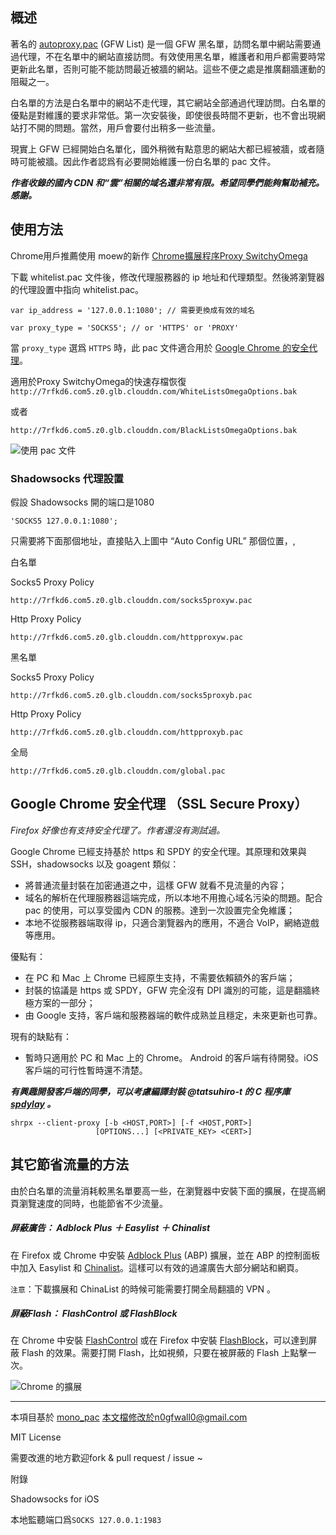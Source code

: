 概述
-----

著名的 [autoproxy.pac](https://autoproxy.org) (GFW List)  是一個 GFW 黑名單，訪問名單中網站需要通過代理，不在名單中的網站直接訪問。有效使用黑名單，維護者和用戶都需要時常更新此名單，否則可能不能訪問最近被牆的網站。這些不便之處是推廣翻牆運動的阻礙之一。

白名單的方法是白名單中的網站不走代理，其它網站全部通過代理訪問。白名單的優點是對維護的要求非常低。第一次安裝後，即使很長時間不更新，也不會出現網站打不開的問題。當然，用戶會要付出稍多一些流量。

現實上 GFW 已經開始白名單化，國外稍微有點意思的網站大都已經被牆，或者隨時可能被牆。因此作者認爲有必要開始維護一份白名單的 pac 文件。

***作者收錄的國內 CDN 和“雲”相關的域名還非常有限。希望同學們能夠幫助補充。感謝。***

使用方法
---------
Chrome用戶推薦使用 moew的新作 [Chrome擴展程序Proxy SwitchyOmega](https://chrome.google.com/webstore/detail/proxy-switchyomega/padekgcemlokbadohgkifijomclgjgif)


下載 whitelist.pac 文件後，修改代理服務器的 ip 地址和代理類型。然後將瀏覽器的代理設置中指向 whitelist.pac。


```
var ip_address = '127.0.0.1:1080'; // 需要更換成有效的域名
```

```
var proxy_type = 'SOCKS5'; // or 'HTTPS' or 'PROXY'
```

當 `proxy_type`  選爲 `HTTPS` 時，此 pac 文件適合用於 [Google Chrome 的安全代理](http://www.chromium.org/developers/design-documents/secure-web-proxy)。


適用於Proxy SwitchyOmega的快速存檔恢復 `http://7rfkd6.com5.z0.glb.clouddn.com/WhiteListsOmegaOptions.bak`

或者

 `http://7rfkd6.com5.z0.glb.clouddn.com/BlackListsOmegaOptions.bak`

![使用 pac 文件](http://ww2.sinaimg.cn/large/6d9bd6a5gw1eogqk48awgj21ci10yk01.jpg)


### Shadowsocks 代理設置


假設 Shadowsocks 開的端口是1080

```
'SOCKS5 127.0.0.1:1080';
```


只需要將下面那個地址，直接貼入上圖中 “Auto Config URL” 那個位置，,


白名單

Socks5 Proxy Policy
```
http://7rfkd6.com5.z0.glb.clouddn.com/socks5proxyw.pac
```

Http Proxy Policy
```
http://7rfkd6.com5.z0.glb.clouddn.com/httpproxyw.pac
```


黑名單

Socks5 Proxy Policy
```
http://7rfkd6.com5.z0.glb.clouddn.com/socks5proxyb.pac
```

Http Proxy Policy
```
http://7rfkd6.com5.z0.glb.clouddn.com/httpproxyb.pac
```


全局
```
http://7rfkd6.com5.z0.glb.clouddn.com/global.pac
```


Google Chrome 安全代理 （SSL Secure Proxy）
-----------

_Firefox 好像也有支持安全代理了。作者還沒有測試過。_


Google Chrome 已經支持基於 https 和 SPDY 的安全代理。其原理和效果與 SSH，shadowsocks 以及 goagent 類似：

* 將普通流量封裝在加密通道之中，這樣 GFW 就看不見流量的內容；
* 域名的解析在代理服務器這端完成，所以本地不用擔心域名污染的問題。配合 pac 的使用，可以享受國內 CDN 的服務。達到一次設置完全免維護；
* 本地不從服務器端取得 ip，只適合瀏覽器內的應用，不適合 VoIP，網絡遊戲等應用。

優點有：

* 在 PC 和 Mac 上 Chrome 已經原生支持，不需要依賴額外的客戶端；
* 封裝的協議是 https 或 SPDY，GFW 完全沒有 DPI 識別的可能，這是翻牆終極方案的一部分；
* 由 Google 支持，客戶端和服務器端的軟件成熟並且穩定，未來更新也可靠。

現有的缺點有：

* 暫時只適用於 PC 和 Mac 上的 Chrome。 Android 的客戶端有待開發。iOS 客戶端的可行性暫時還不清楚。

***有興趣開發客戶端的同學，可以考慮編譯封裝 @tatsuhiro-t 的 C 程序庫 [spdylay](https://github.com/tatsuhiro-t/spdylay) 。***

```
shrpx --client-proxy [-b <HOST,PORT>] [-f <HOST,PORT>]
				   [OPTIONS...] [<PRIVATE_KEY> <CERT>]
```


其它節省流量的方法
----------------


由於白名單的流量消耗較黑名單要高一些，在瀏覽器中安裝下面的擴展，在提高網頁瀏覽速度的同時，也能節省不少流量。

##### 屏蔽廣告： Adblock Plus ＋ Easylist ＋ Chinalist

在 Firefox 或 Chrome 中安裝 [Adblock Plus](http://adblockplus.org/en/) (ABP) 擴展，並在 ABP 的控制面板中加入 Easylist 和 [Chinalist](http://code.google.com/p/adblock-chinalist/)。這樣可以有效的過濾廣告大部分網站和網頁。

`注意`：下載擴展和 ChinaList 的時候可能需要打開全局翻牆的 VPN 。

##### 屏蔽Flash： FlashControl 或 FlashBlock

在 Chrome 中安裝 [FlashControl](https://chrome.google.com/webstore/detail/flashcontrol/mfidmkgnfgnkihnjeklbekckimkipmoe) 或在 Firefox 中安裝 [FlashBlock](https://addons.mozilla.org/zh-cn/firefox/addon/flashblock/)，可以達到屏蔽 Flash 的效果。需要打開 Flash，比如視頻，只要在被屏蔽的 Flash 上點擊一次。

![Chrome 的擴展](http://7xj4mk.com5.z0.glb.clouddn.com/chrome-extension.png)

------

本項目基於 [mono_pac](https://github.com/blackgear/mono_pac)
本文檔修改於n0gfwall0@gmail.com  

MIT License


需要改進的地方歡迎fork & pull request / issue ~


附錄


Shadowsocks for iOS

本地監聽端口爲`SOCKS 127.0.0.1:1983`
